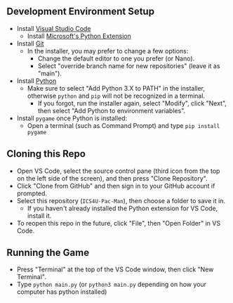 ## Development Environment Setup
* Install [Visual Studio Code](https://code.visualstudio.com/Download)
  * Install [Microsoft's Python Extension](https://marketplace.visualstudio.com/items?itemName=ms-python.python)
* Install [Git](https://git-scm.com/downloads)
  * In the installer, you may prefer to change a few options:
    * Change the default editor to one you prefer (or Nano).
    * Select "override branch name for new repositories" (leave it as "main").
* Install [Python](https://www.python.org/downloads/)
  * Make sure to select "Add Python 3.X to PATH" in the installer, otherwise `python` and `pip` will not be recognized in a terminal.
    * If you forgot, run the installer again, select "Modify", click "Next", then select "Add Python to environment variables".
* Install `pygame` once Python is installed:
  * Open a terminal (such as Command Prompt) and type `pip install pygame`

## Cloning this Repo
* Open VS Code, select the source control pane (third icon from the top on the left side of the screen), and then press "Clone Repository".
* Click "Clone from GitHub" and then sign in to your GitHub account if prompted.
* Select this repository (`ICS4U-Pac-Man`), then choose a folder to save it in.
  * If you haven't already installed the Python extension for VS Code, install it.
* To reopen this repo in the future, click "File", then "Open Folder" in VS Code.

## Running the Game
* Press "Terminal" at the top of the VS Code window, then click "New Terminal".
* Type `python main.py` (or `python3 main.py` depending on how your computer has python installed)
